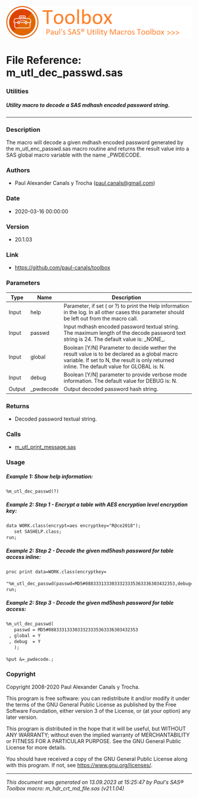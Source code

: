 ![../../misc/images/doc_banner.png](../../misc/images/doc_banner.png)
# 
# File Reference: m_utl_dec_passwd.sas

### Utilities

##### Utility macro to decode a SAS mdhash encoded password string.

***

### Description
The macro will decode a given mdhash encoded password generated by the m_utl_enc_passwd.sas macro routine and returns the result value into a SAS global macro variable with the name _PWDECODE.

### Authors
* Paul Alexander Canals y Trocha (paul.canals@gmail.com)

### Date
* 2020-03-16 00:00:00

### Version
* 20.1.03

### Link
* https://github.com/paul-canals/toolbox

### Parameters
| Type | Name | Description |
| ---- | ---- | ----------- |
| Input | help | Parameter, if set ( or ?) to print the Help information in the log. In all other cases this parameter should be left out from the macro call. |
| Input | passwd | Input mdhash encoded password textual string. The maximum length of the decode password text string is 24. The default value is: \_NONE\_. |
| Input | global | Boolean [Y/N] Parameter to decide wether the result value is to be declared as a global macro variable. If set to N, the result is only returned inline. The default value for GLOBAL is: N. |
| Input | debug | Boolean [Y/N] parameter to provide verbose mode information. The default value for DEBUG is: N. |
| Output | _pwdecode | Output decoded password hash string. |

### Returns
* Decoded password textual string.

### Calls
* [m_utl_print_message.sas](m_utl_print_message.md)

### Usage

##### Example 1: Show help information:
```sas
%m_utl_dec_passwd(?)
```

##### Example 2: Step 1 - Encrypt a table with AES encryption level encryption key:
```sas
data WORK.class(encrypt=aes encryptkey="R@ce2018");
   set SASHELP.class;
run;
```

##### Example 2: Step 2 - Decode the given md5hash password for table access inline:
```sas
proc print data=WORK.class(encryptkey=
   "%m_utl_dec_passwd(passwd=MD5#0883331333033323335363336303432353,debug=Y)");
run;
```

##### Example 2: Step 3 - Decode the given md5hash password for table access:
```sas
%m_utl_dec_passwd(
   passwd = MD5#0883331333033323335363336303432353
 , global = Y
 , debug  = Y
   );

%put &=_pwdecode.;
```

### Copyright
Copyright 2008-2020 Paul Alexander Canals y Trocha. 
 
This program is free software: you can redistribute it and/or modify 
it under the terms of the GNU General Public License as published by 
the Free Software Foundation, either version 3 of the License, or 
(at your option) any later version. 
 
This program is distributed in the hope that it will be useful, 
but WITHOUT ANY WARRANTY; without even the implied warranty of 
MERCHANTABILITY or FITNESS FOR A PARTICULAR PURPOSE. See the 
GNU General Public License for more details. 
 
You should have received a copy of the GNU General Public License 
along with this program. If not, see <https://www.gnu.org/licenses/>. 


***
*This document was generated on 13.09.2023 at 15:25:47  by Paul's SAS&reg; Toolbox macro: m_hdr_crt_md_file.sas (v21.1.04)*
